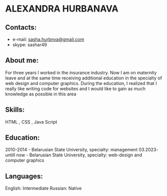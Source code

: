 # ALEXANDRA HURBANAVA
## Contacts:
  
* e-mail: sasha.hurbnva@gmail.com
* skype: sashar49

    
## About me:
For three years I worked in the insurance industry.
Now I am on maternity leave and at the same time receiving additional education in the specialty of web design and computer graphics. During the education, 
I realized that I really like writing code for websites and I would like to gain as much knowledge as possible in this area 

## Skills: 
HTML , CSS , Java Script

## Education:
2010-2014 - Belarusian State University, specialty: management
03.2023- untill now - Belarusian State University, specialty: web-design and computer graphics

## Languages:
English: Intermediate
Russian: Native

  
